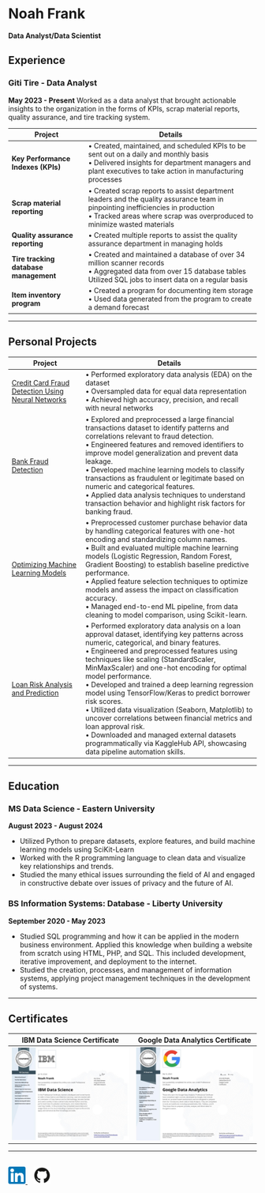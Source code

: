 # Noah Frank
<b>Data Analyst/Data Scientist</b>

## Experience

### Giti Tire - Data Analyst
<b>May 2023 - Present</b>
Worked as a data analyst that brought actionable insights to the organization in the forms of KPIs, scrap material reports, quality assurance, and tire tracking system. 

| Project                        | Details |
| ------------------------------ | ------- |
| **Key Performance Indexes (KPIs)** | • Created, maintained, and scheduled KPIs to be sent out on a daily and monthly basis<br>• Delivered insights for department managers and plant executives to take action in manufacturing processes |
| **Scrap material reporting**      | • Created scrap reports to assist department leaders and the quality assurance team in pinpointing inefficiencies in production<br>• Tracked areas where scrap was overproduced to minimize wasted materials |
| **Quality assurance reporting**  | • Created multiple reports to assist the quality assurance department in managing holds |
| **Tire tracking database management** | • Created and maintained a database of over 34 million scanner records<br>• Aggregated data from over 15 database tables<br>Utilized SQL jobs to insert data on a regular basis |
| **Item inventory program**       | • Created a program for documenting item storage<br>• Used data generated from the program to create a demand forecast |

---
## Personal Projects

| Project                        | Details |
| ------------------------------ | ------- |
| [Credit Card Fraud Detection Using Neural Networks](https://github.com/noah-frank/noah-frank.github.io/blob/main/Notebooks/credit_card_fraud_detection.ipynb) | • Performed exploratory data analysis (EDA) on the dataset<br>• Oversampled data for equal data representation<br>• Achieved high accuracy, precision, and recall with neural networks |
| [Bank Fraud Detection](https://github.com/noah-frank/portfolio/blob/main/Notebooks/Bank_Fraud_Detection.ipynb) | • Explored and preprocessed a large financial transactions dataset to identify patterns and correlations relevant to fraud detection.<br>• Engineered features and removed identifiers to improve model generalization and prevent data leakage.<br>• Developed machine learning models to classify transactions as fraudulent or legitimate based on numeric and categorical features.<br>• Applied data analysis techniques to understand transaction behavior and highlight risk factors for banking fraud. |
| [Optimizing Machine Learning Models](https://github.com/noah-frank/portfolio/blob/main/Notebooks/Optimizing_ML_Models.ipynb) | • Preprocessed customer purchase behavior data by handling categorical features with one-hot encoding and standardizing column names.<br>• Built and evaluated multiple machine learning models (Logistic Regression, Random Forest, Gradient Boosting) to establish baseline predictive performance.<br>• Applied feature selection techniques to optimize models and assess the impact on classification accuracy.<br>• Managed end-to-end ML pipeline, from data cleaning to model comparison, using Scikit-learn. |
| [Loan Risk Analysis and Prediction](https://github.com/noah-frank/noah-frank.github.io/blob/main/Notebooks/Loan_Approval_Risk.ipynb) | • Performed exploratory data analysis on a loan approval dataset, identifying key patterns across numeric, categorical, and binary features.<br>• Engineered and preprocessed features using techniques like scaling (StandardScaler, MinMaxScaler) and one-hot encoding for optimal model performance.<br>• Developed and trained a deep learning regression model using TensorFlow/Keras to predict borrower risk scores. <br>• Utilized data visualization (Seaborn, Matplotlib) to uncover correlations between financial metrics and loan approval risk.<br>• Downloaded and managed external datasets programmatically via KaggleHub API, showcasing data pipeline automation skills. |

---
## Education 

### MS Data Science - Eastern University
<b>August 2023 - August 2024</b>
* Utilized Python to prepare datasets, explore features, and build machine learning models using SciKit-Learn
* Worked with the R programming language to clean data and visualize key relationships and trends. 
* Studied the many ethical issues surrounding the field of AI and engaged  in constructive debate over issues of privacy and the future of AI. 


### BS Information Systems: Database - Liberty University
<b>September 2020 - May 2023</b>
* Studied SQL programming and how it can be applied in the modern business environment. Applied this knowledge when building a website from scratch using HTML, PHP, and SQL. This included development, iterative improvement, and deployment to the internet. 
* Studied the creation, processes, and management of information systems, applying project management techniques in the development of systems. 



---
## Certificates 

| IBM Data Science Certificate |  Google Data Analytics Certificate |
| ---------------------------- | ---------------------------------- |
| <a href="https://www.coursera.org/account/accomplishments/professional-cert/2SQYANZQMUW7" target="_blank"><img src="Assets/IBM_DATA_SCIENCE_CERT.jpeg" width="500"></a> | <a href="https://www.coursera.org/account/accomplishments/specialization/PUKHA6RTDHYS" target="_blank"><img src="Assets/GOOGLE_DATA_ANALYTICS_CERT.jpeg" width="500"></a> | 

---

<br>
<a href="https://www.linkedin.com/in/noah-frank-032b68230"  target="_blank">
  <img src="Assets/Linkedin Image.png" width="35">
</a> &nbsp;&nbsp;
<a href="https://github.com/noah-frank"  target="_blank">
  <img src="Assets/GithubLogo.png" width="35">
</a>
